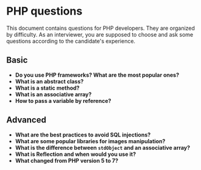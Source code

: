 # PHP questions

This document contains questions for PHP developers. They are organized by difficulty. As an interviewer, you are supposed to choose and ask some questions according to the candidate's experience.

## Basic

- **Do you use PHP frameworks? What are the most popular ones?**
- **What is an abstract class?**
- **What is a static method?**
- **What is an associative array?**
- **How to pass a variable by reference?**

## Advanced

- **What are the best practices to avoid SQL injections?**
- **What are some popular libraries for images manipulation?**
- **What is the difference between `stdObject` and an associative array?**
- **What is Reflection and when would you use it?**
- **What changed from PHP version 5 to 7?**
